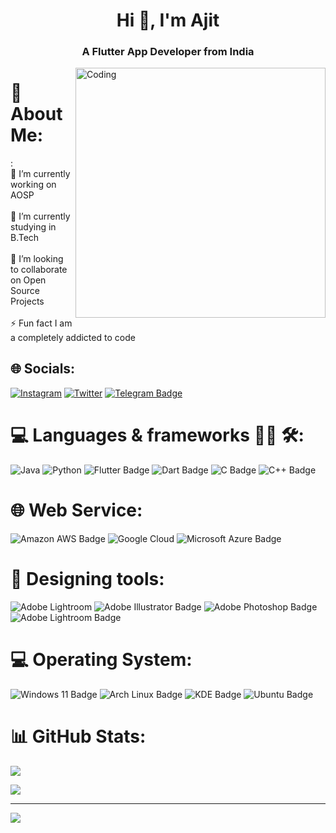 <h1 align="center">Hi 👋, I'm Ajit</h1>
<h3 align="center">A Flutter App Developer from India</h3>

<img align="right" alt="Coding" width="400" src="https://user-images.githubusercontent.com/55389276/140866485-8fb1c876-9a8f-4d6a-98dc-08c4981eaf70.gif">

# 💫 About Me:

:<br>🔭 I’m currently working on AOSP<br>
<br>🌱 I’m currently studying in B.Tech<br>
<br>👯 I’m looking to collaborate on Open Source Projects<br>
<br>⚡ Fun fact I am a completely addicted to code<br>

## 🌐 Socials:

[![Instagram](https://img.shields.io/badge/Instagram-%23E4405F.svg?logo=Instagram&logoColor=white)](https://instagram.com/ajitlenka30) 
[![Twitter](https://img.shields.io/badge/Twitter-%231DA1F2.svg?logo=Twitter&logoColor=white)](https://twitter.com/ajitlenka30) 
[![Telegram Badge](https://img.shields.io/badge/Telegram-26A5E4?logo=telegram&logoColor=fff&style=flat)](https://t.me/ajitlenka30)

# 💻 Languages & frameworks 👨‍💻 🛠:

![Java](https://img.shields.io/badge/java-%23ED8B00.svg?style=for-the-badge&logo=java&logoColor=white)
![Python](https://img.shields.io/badge/python-3670A0?style=for-the-badge&logo=python&logoColor=ffdd54)
![Flutter Badge](https://img.shields.io/badge/Flutter-02569B?logo=flutter&logoColor=fff&style=flat)
![Dart Badge](https://img.shields.io/badge/Dart-0175C2?logo=dart&logoColor=fff&style=flat)
![C Badge](https://img.shields.io/badge/C-A8B9CC?logo=c&logoColor=fff&style=flat)
![C++ Badge](https://img.shields.io/badge/C%2B%2B-00599C?logo=cplusplus&logoColor=fff&style=flat)

# 🌐 Web Service:
![Amazon AWS Badge](https://img.shields.io/badge/Amazon%20AWS-232F3E?logo=amazonaws&logoColor=fff&style=flat)
![Google Cloud](https://img.shields.io/badge/Google%20Cloud-%234285F4.svg?style=for-the-badge&logo=google-cloud&logoColor=white)
![Microsoft Azure Badge](https://img.shields.io/badge/Microsoft%20Azure-0078D4?logo=microsoftazure&logoColor=fff&style=flat)

# 🎨 Designing tools:
![Adobe Lightroom](https://img.shields.io/badge/Adobe%20Lightroom-31A8FF.svg?style=for-the-badge&logo=Adobe%20Lightroom&logoColor=white)
![Adobe Illustrator Badge](https://img.shields.io/badge/Adobe%20Illustrator-FF9A00?logo=adobeillustrator&logoColor=fff&style=flat)
![Adobe Photoshop Badge](https://img.shields.io/badge/Adobe%20Photoshop-31A8FF?logo=adobephotoshop&logoColor=fff&style=flat)
![Adobe Lightroom Badge](https://img.shields.io/badge/Adobe%20Lightroom-31A8FF?logo=adobelightroom&logoColor=fff&style=flat)

# 💻 Operating System:

![Windows 11 Badge](https://img.shields.io/badge/Windows%2011-0078D4?logo=windows11&logoColor=fff&style=flat)
![Arch Linux Badge](https://img.shields.io/badge/Arch%20Linux-1793D1?logo=archlinux&logoColor=fff&style=flat)
![KDE Badge](https://img.shields.io/badge/KDE-1D99F3?logo=kde&logoColor=fff&style=flat)
![Ubuntu Badge](https://img.shields.io/badge/Ubuntu-E95420?logo=ubuntu&logoColor=fff&style=flat)

# 📊 GitHub Stats:

![](https://github-readme-streak-stats.herokuapp.com/?user=ajitlenka30&theme=dark&hide_border=false)<br/>

![](https://github-readme-stats.vercel.app/api/top-langs/?username=ajitlenka30&theme=dark&hide_border=false&include_all_commits=false&count_private=false&layout=compact)

---

[![](https://visitcount.itsvg.in/api?id=ajitlenka30&icon=0&color=0)](https://visitcount.itsvg.in)

<!-- Proudly created with GPRM ( https://gprm.itsvg.in ) -->

